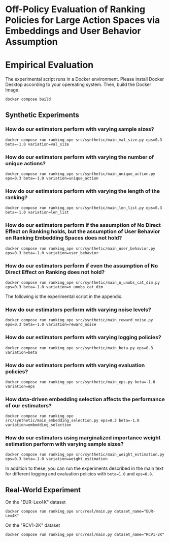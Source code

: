 # Off-Policy Evaluation of Ranking Policies for Large Action Spaces via Embeddings and User Behavior Assumption

# Empirical Evaluation
The experimental script runs in a Docker environment. Please install Docker Desktop according to your opereating system. Then, build the Docker Image.
```
docker compose build
```
## Synthetic Experiments

### How do our estimators perform with varying sample sizes?
```
docker compose run ranking_ope src/synthetic/main_val_size.py eps=0.3 beta=-1.0 variation=val_size
```
### How do our estimators perform with varying the number of unique actions?
```
docker compose run ranking_ope src/synthetic/main_unique_action.py eps=0.3 beta=-1.0 variation=unique_action
```
### How do our estimators perform with varying the length of the ranking?
```
docker compose run ranking_ope src/synthetic/main_len_list.py eps=0.3 beta=-1.0 variation=len_list
```
### How do our estimators perform if the assumption of No Direct Effect on Ranking holds, but the assumption of User Behavior on Ranking Embedding Spaces does not hold?
```
docker compose run ranking_ope src/synthetic/main_user_behavior.py eps=0.3 beta=-1.0 variation=user_behavior
```
### How do our estimators perform if even the assumption of No Direct Effect on Ranking does not hold?
```
docker compose run ranking_ope src/synthetic/main_n_unobs_cat_dim.py eps=0.3 beta=-1.0 variation=n_unobs_cat_dim
```

The following is the experimental script in the appendix.
### How do our estimators perform with varying noise levels?
```
docker compose run ranking_ope src/synthetic/main_reward_noise.py eps=0.3 beta=-1.0 variation=reward_noise
```
### How do our estimators perform with varying logging policies?
```
docker compose run ranking_ope src/synthetic/main_beta.py eps=0.3 variation=beta
```
### How do our estimators perform with varying evaluation policies?
```
docker compose run ranking_ope src/synthetic/main_eps.py beta=-1.0 variation=eps
```
### How data-driven embedding selection affects the performance of our estimators?
```
docker compose run ranking_ope src/synthetic/main_embedding_selection.py eps=0.3 beta=-1.0 variation=embedding_selection
```
### How do our estimators using marginalized importance weight estimation parform with varying sample sizes?
```
docker compose run ranking_ope src/synthetic/main_weight_estimation.py eps=0.3 beta=-1.0 variation=weight_estimation
```
In addition to these, you can run the experiments described in the main text for different logging and evaluation policies with `beta=1.0` and `eps=0.8`.
## Real-World Experiment
On the "EUR-Lex4K" dataset
```
docker compose run ranking_ope src/real/main.py dataset_name="EUR-Lex4K" 
```

On the "RCV1-2K" dataset
```
docker compose run ranking_ope src/real/main.py dataset_name="RCV1-2K" 
```


